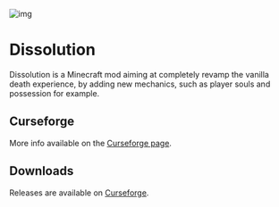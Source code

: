 ![img](https://media-elerium.cursecdn.com/attachments/222/888/banner.png)

# Dissolution
Dissolution is a Minecraft mod aiming at completely revamp the vanilla death experience, by adding new mechanics, such as player souls and possession for example.

## Curseforge
More info available on the [Curseforge page](https://minecraft.curseforge.com/projects/dissolution).

## Downloads
Releases are available on [Curseforge](https://minecraft.curseforge.com/projects/dissolution/files).
